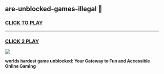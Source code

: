 
## are-unblocked-games-illegal 👋
<h3>
<a href="https://premium.freeplayer.one?title=are-unblocked-games-illegal&ref=14F">CLICK TO PLAY</a></h3>
<hr>

<h3>
<a href="https://premium.freeplayer.one?title=are-unblocked-games-illegal&ref=14F">CLICK 2 PLAY</a>
  
</h3>

<a href="https://premium.freeplayer.one?title=are-unblocked-games-illegal&ref=12F/"><img src="https://clearcache.store/games.png"></a>


**worlds hardest game unblocked: Your Gateway to Fun and Accessible Online Gaming**

